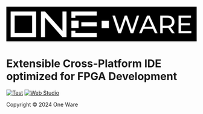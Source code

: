 ![OneWare Banner](Banner.png?raw=true "OneWare Banner")

# Extensible Cross-Platform IDE optimized for FPGA Development

[![Test](https://github.com/ProtopSolutions/OneWare/actions/workflows/test.yml/badge.svg)](https://github.com/ProtopSolutions/OneWare/actions/workflows/test.yml)
[![Web Studio](https://github.com/ProtopSolutions/OneWare/actions/workflows/publish-onewarestudio-web.yml/badge.svg)](https://github.com/ProtopSolutions/OneWare/actions/workflows/publish-onewarestudio-web.yml)

Copyright © 2024 One Ware
